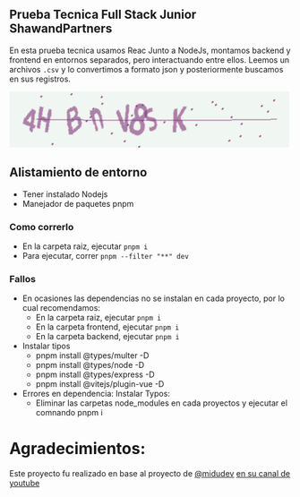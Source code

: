 ## Prueba Tecnica Full Stack Junior ShawandPartners ##
En esta prueba tecnica usamos Reac Junto a NodeJs, montamos backend y frontend en entornos separados, pero interactuando entre ellos. 
Leemos un archivos ```.csv``` y lo convertimos a formato json y posteriormente buscamos en sus registros.

![Example](https://github.com/vhngroup/Create-Captcha_Python/blob/main/Captcha.png)

## Alistamiento de entorno ##
* Tener instalado Nodejs
* Manejador de paquetes pnpm
### Como correrlo ### 
* En la carpeta raiz, ejecutar ```pnpm i```
* Para ejecutar, correr ```pnpm --filter "**" dev```
### Fallos ###
* En ocasiones las dependencias no se instalan en cada proyecto, por lo cual recomendamos:
  * En la carpeta raiz, ejecutar ```pnpm i```
  * En la carpeta frontend, ejecutar ```pnpm i```
  * En la carpeta backend, ejecutar ```pnpm i```
* Instalar tipos
  * pnpm install @types/multer -D
  * pnpm install @types/node -D
  * pnpm install @types/express -D
  * pnpm install @vitejs/plugin-vue -D
* Errores en dependencia: Instalar Typos:
  * Eliminar las carpetas node_modules en cada proyectos y ejecutar el comnando pnpm i
# Agradecimientos: #
Este proyecto fu realizado en base al proyecto de [@midudev](https://github.com/midudev) [en su canal de youtube](https://www.youtube.com/watch?v=MmfoLqiu1A0)
